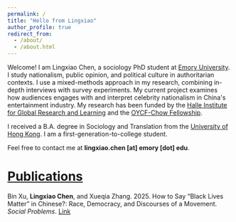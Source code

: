 ```yaml
---
permalink: /
title: "Hello from Lingxiao"
author_profile: true
redirect_from: 
  - /about/
  - /about.html
---
```

Welcome! I am Lingxiao Chen, a sociology PhD student at [Emory University](https://sociology.emory.edu/). I study nationalism, public opinion, and political culture in authoritarian contexts. I use a mixed-methods approach in my research, combining in-depth interviews with survey experiments. My current project examines how audiences engages with and interpret celebrity nationalism in China's entertainment industry. My research has been funded by the [Halle Institute for Global Research and Learning](https://halle.emory.edu/students/graduateglobalresearchfellows.html) and the [OYCF-Chow Fellowship](https://oycf.net/bulletin).
 
I received a B.A. degree in Sociology and Translation from the [University of Hong Kong](https://sociology.hku.hk/). I am a first-generation-to-college student.
 
Feel free to contact me at **lingxiao.chen [at] emory [dot] edu**.


[Publications](/research/)
======
Bin Xu, **Lingxiao Chen**, and Xueqia Zhang. 2025. How to Say “Black Lives Matter” in Chinese?: Race, Democracy, and Discourses of a Movement. *Social Problems*. [Link](https://academic.oup.com/socpro/advance-article/doi/10.1093/socpro/spaf024/8141202?utm_source=authortollfreelink&utm_campaign=socpro&utm_medium=email&guestAccessKey=c0f9f0b6-9c6d-486c-acf0-e8b2258311cb)